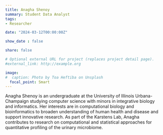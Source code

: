 ```yaml
---
title: Anagha Shenoy
summary: Student Data Analyst
tags:
- Researcher

date: "2024-03-12T00:00:00Z"

show_date : false

share: false

# Optional external URL for project (replaces project detail page).
#external_link: http://example.org

image:
#  caption: Photo by Toa Heftiba on Unsplash
  focal_point: Smart
---
```


Anagha Shenoy is an undergraduate at the University of Illinois Urbana-Champaign studying computer science with minors in integrative biology and informatics. Her interests are in computational biology and bioinformatics to broaden understanding of human health and disease and support innovative research. As part of the Karstens Lab, Anagha contributes to research on computational and statistical approaches for quantitative profiling of the urinary microbiome.